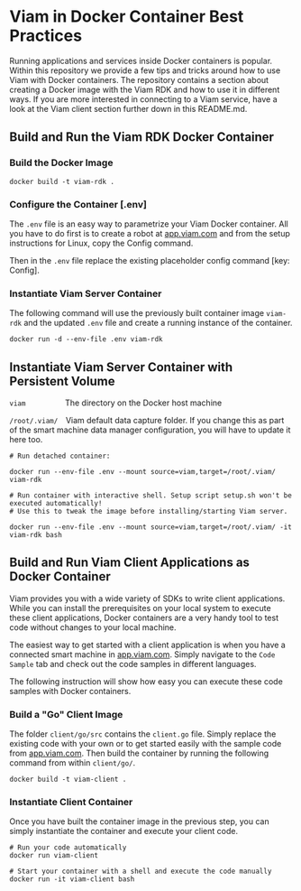 # Viam in Docker Container Best Practices

Running applications and services inside Docker containers is popular. Within this repository we provide a few tips and tricks around how to use Viam with Docker containers.
The repository contains a section about creating a Docker image with the Viam RDK and how to use it in different ways.
If you are more interested in connecting to a Viam service, have a look at the Viam client section further down in this README.md.

## Build and Run the Viam RDK Docker Container


### Build the Docker Image

```
docker build -t viam-rdk .
```

### Configure the Container [.env]

The ```.env``` file is an easy way to parametrize your Viam Docker container.
All you have to do first is to create a robot at [app.viam.com](https://app.viam.com]) and from the setup instructions for Linux, copy the Config command.

Then in the ```.env``` file replace the existing placeholder config command [key: Config]. 

### Instantiate Viam Server Container

The following command will use the previously built container image ```viam-rdk``` and the updated ```.env``` file and create a running instance of the container.

```
docker run -d --env-file .env viam-rdk
```

## Instantiate Viam Server Container with Persistent Volume

```viam```&emsp;&emsp;&emsp;&emsp;&emsp;The directory on the Docker host machine

```/root/.viam/```&emsp;Viam default data capture folder. If you change this as part of the smart machine data manager configuration, you will have to update it here too.

```
# Run detached container:

docker run --env-file .env --mount source=viam,target=/root/.viam/ viam-rdk

# Run container with interactive shell. Setup script setup.sh won't be executed automatically!
# Use this to tweak the image before installing/starting Viam server.

docker run --env-file .env --mount source=viam,target=/root/.viam/ -it viam-rdk bash
```


## Build and Run Viam Client Applications as Docker Container

Viam provides you with a wide variety of SDKs to write client applications. While you can install the prerequisites on your local system 
to execute these client applications, Docker containers are a very handy tool to test code without changes to your local machine.

The easiest way to get started with a client application is when you have a connected smart machine in [app.viam.com](https://app.viam.com). Simply navigate to the ```Code Sample``` tab and check out the code samples in different languages.

The following instruction will show how easy you can execute these code samples with Docker containers.


### Build a "Go" Client Image

The folder ```client/go/src``` contains the ```client.go``` file. Simply replace the existing code with your own or to get started easily with the sample code from [app.viam.com](https://app.viam.com).
Then build the container by running the following command from within ```client/go/```.

```
docker build -t viam-client .
```

### Instantiate Client Container

Once you have built the container image in the previous step, you can simply instantiate the container and execute your client code.

```
# Run your code automatically
docker run viam-client

# Start your container with a shell and execute the code manually
docker run -it viam-client bash
```
